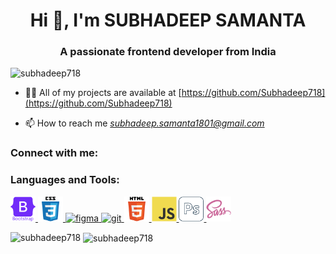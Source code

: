 <h1 align="center">Hi 👋, I'm SUBHADEEP SAMANTA</h1>
<h3 align="center">A passionate frontend developer from India</h3>

<p align="left"> <img src="https://komarev.com/ghpvc/?username=subhadeep718&label=Profile%20views&color=0e75b6&style=flat" alt="subhadeep718" /> </p>


- 👨‍💻 All of my projects are available at [https://github.com/Subhadeep718](https://github.com/Subhadeep718)

- 📫 How to reach me *subhadeep.samanta1801@gmail.com*

<h3 align="left">Connect with me:</h3>
<p align="left">
</p>

<h3 align="left">Languages and Tools:</h3>
<p align="left"> <a href="https://getbootstrap.com" target="_blank" rel="noreferrer"> <img src="https://raw.githubusercontent.com/devicons/devicon/master/icons/bootstrap/bootstrap-plain-wordmark.svg" alt="bootstrap" width="40" height="40"/> </a> <a href="https://www.w3schools.com/css/" target="_blank" rel="noreferrer"> <img src="https://raw.githubusercontent.com/devicons/devicon/master/icons/css3/css3-original-wordmark.svg" alt="css3" width="40" height="40"/> </a> <a href="https://www.figma.com/" target="_blank" rel="noreferrer"> <img src="https://www.vectorlogo.zone/logos/figma/figma-icon.svg" alt="figma" width="40" height="40"/> </a> <a href="https://git-scm.com/" target="_blank" rel="noreferrer"> <img src="https://www.vectorlogo.zone/logos/git-scm/git-scm-icon.svg" alt="git" width="40" height="40"/> </a> <a href="https://www.w3.org/html/" target="_blank" rel="noreferrer"> <img src="https://raw.githubusercontent.com/devicons/devicon/master/icons/html5/html5-original-wordmark.svg" alt="html5" width="40" height="40"/> </a> <a href="https://developer.mozilla.org/en-US/docs/Web/JavaScript" target="_blank" rel="noreferrer"> <img src="https://raw.githubusercontent.com/devicons/devicon/master/icons/javascript/javascript-original.svg" alt="javascript" width="40" height="40"/> </a> <a href="https://www.photoshop.com/en" target="_blank" rel="noreferrer"> <img src="https://raw.githubusercontent.com/devicons/devicon/master/icons/photoshop/photoshop-line.svg" alt="photoshop" width="40" height="40"/> </a> <a href="https://sass-lang.com" target="_blank" rel="noreferrer"> <img src="https://raw.githubusercontent.com/devicons/devicon/master/icons/sass/sass-original.svg" alt="sass" width="40" height="40"/> </a>  </p>

<p><img align="left" src="https://github-readme-stats.vercel.app/api/top-langs?username=subhadeep718&show_icons=true&locale=en&layout=compact" alt="subhadeep718" /></p>

<p>&nbsp;<img align="center" src="https://github-readme-stats.vercel.app/api?username=subhadeep718&show_icons=true&locale=en" alt="subhadeep718" /></p>
